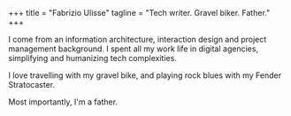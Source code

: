 +++
title = "Fabrizio Ulisse"
tagline = "Tech writer. Gravel biker. Father."
+++


I come from an information architecture, interaction design and project management background. I spent all my work life in digital agencies, simplifying and humanizing tech complexities.

I love travelling with my gravel bike, and playing rock blues with my Fender Stratocaster. 

Most importantly, I'm a father.